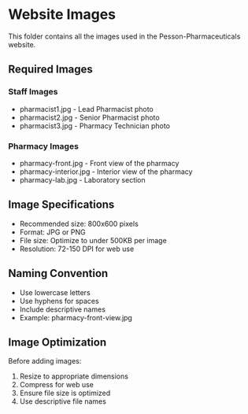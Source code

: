 # Website Images

This folder contains all the images used in the Pesson-Pharmaceuticals website.

## Required Images

### Staff Images
- pharmacist1.jpg - Lead Pharmacist photo
- pharmacist2.jpg - Senior Pharmacist photo
- pharmacist3.jpg - Pharmacy Technician photo

### Pharmacy Images
- pharmacy-front.jpg - Front view of the pharmacy
- pharmacy-interior.jpg - Interior view of the pharmacy
- pharmacy-lab.jpg - Laboratory section

## Image Specifications
- Recommended size: 800x600 pixels
- Format: JPG or PNG
- File size: Optimize to under 500KB per image
- Resolution: 72-150 DPI for web use

## Naming Convention
- Use lowercase letters
- Use hyphens for spaces
- Include descriptive names
- Example: pharmacy-front-view.jpg

## Image Optimization
Before adding images:
1. Resize to appropriate dimensions
2. Compress for web use
3. Ensure file size is optimized
4. Use descriptive file names 